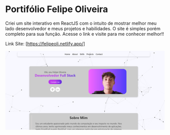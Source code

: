 # Portifólio Felipe Oliveira

Criei um site interativo em ReactJS com o intuito de mostrar melhor meu lado desenvolvedor e meus projetos e habilidades. O site é simples porém completo para sua função. Acesse o link e visite para me conhecer melhor!!

Link Site: [https://felipeoli.netlify.app/]

![Tela do Site](./src/assets/fotos/portifolio.png)
